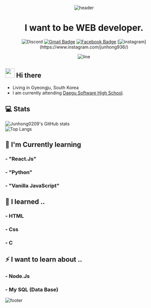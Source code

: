 
<div align=center>
  
  ![header](https://capsule-render.vercel.app/api?type=rounded&color=timeGradient&height=300&section=header&text=I%20want%20to%20be%20a%20developer%20👋&fontSize=90&fontColor=FFFFFF&animation=fadeIn)
  <h1>
    I want to be WEB developer.
  </h1>

![Discord](https://img.shields.io/badge/빨강고양이%235278-Discord?logo=discord&style=flat-square&color=7289DA&logoColor=white)
[![Gmail Badge](https://img.shields.io/badge/junh040209@gmail.com-d14836?style=flat-square&logo=Gmail&logoColor=white&link=mailto:junh040209@gmail.com)](mailto:junh040209@gmail.com)
[![Facebook Badge](https://img.shields.io/badge/Facebook-1877f2?style=flat-square&logo=facebook&logoColor=white&link=https://www.facebook.com/Junhong04/)](https://www.facebook.com/Junhong04/)
[![instagram ](https://img.shields.io/badge/Instagram-e95950?style=flat-square&logo=instagram&logoColor=white&link=https://www.instagram.com/junhong936?)](https://www.instagram.com/junhong936/)
  
![line](https://capsule-render.vercel.app/api?type=soft&color=timeGradient&height=10)
</div>

## <img src="https://raw.githubusercontent.com/MartinHeinz/MartinHeinz/master/wave.gif" width="30px"> Hi there
- Living in Gyeongju, South Korea
- I am currently attending [Daegu Software High School](https://ko.wikipedia.org/wiki/%EB%8C%80%EA%B5%AC%EC%86%8C%ED%94%84%ED%8A%B8%EC%9B%A8%EC%96%B4%EA%B3%A0%EB%93%B1%ED%95%99%EA%B5%90).

## 💻 Stats
![Junhong0209's GitHub stats](https://github-readme-stats.vercel.app/api?username=Junhong0209&show_icons=true&count_private=true&theme=dark)  
![Top Langs](https://github-readme-stats.vercel.app/api/top-langs/?username=Junhong0209&theme=dark&layout=compact)

## 🌱 I'm Currently learning
### - "React.Js"
### - "Python"
### - "Vanilla JavaScript"

## 🔭 I learned ..
### - HTML
### - Css
### - C

## ⚡ I want to learn about ..
### - Node.Js
### - My SQL (Data Base)

![footer](https://capsule-render.vercel.app/api?type=soft&color=timeGradient&height=50&section=footer)

<!--
**Junhong0209/Junhong0209** is a ✨ _special_ ✨ repository because its `README.md` (this file) appears on your GitHub profile.

Here are some ideas to get you started:

- 🔭 I’m currently working on ...
- 🌱 I’m currently learning ...
- 👯 I’m looking to collaborate on ...
- 🤔 I’m looking for help with ...
- 💬 Ask me about ...
- 📫 How to reach me: ...
- 😄 Pronouns: ...
- ⚡ Fun fact: ...
-->
